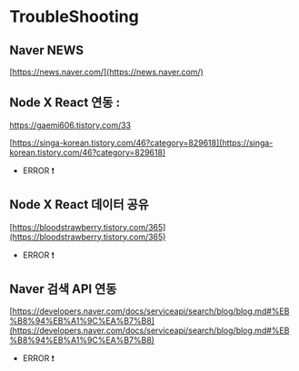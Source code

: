 
# TroubleShooting

## Naver NEWS 

  [https://news.naver.com/](https://news.naver.com/)

## Node X React 연동 : 

  [https://gaemi606.tistory.com/33 ](https://gaemi606.tistory.com/33)

  [https://singa-korean.tistory.com/46?category=829618](https://singa-korean.tistory.com/46?category=829618)
  
  * ERROR :exclamation:

## Node X React 데이터 공유 

  [https://bloodstrawberry.tistory.com/365](https://bloodstrawberry.tistory.com/365)  
  
  * ERROR :exclamation:

## Naver 검색 API 연동

  [https://developers.naver.com/docs/serviceapi/search/blog/blog.md#%EB%B8%94%EB%A1%9C%EA%B7%B8](https://developers.naver.com/docs/serviceapi/search/blog/blog.md#%EB%B8%94%EB%A1%9C%EA%B7%B8)     
  
  * ERROR :exclamation:
